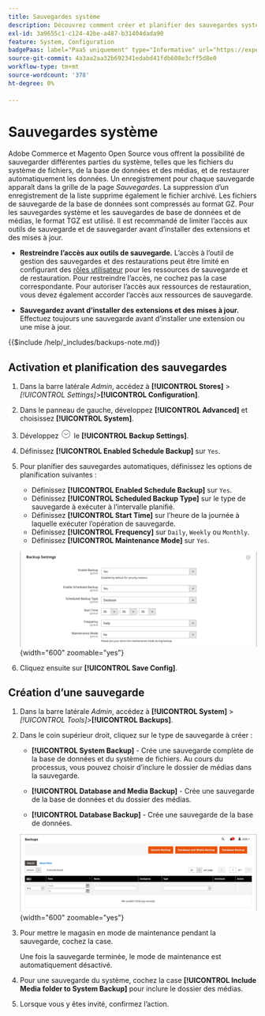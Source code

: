 ```yaml
---
title: Sauvegardes système
description: Découvrez comment créer et planifier des sauvegardes système, y compris le système de fichiers, la base de données et les fichiers multimédias.
exl-id: 3a9655c1-c124-42be-a487-b31404dada90
feature: System, Configuration
badgePaas: label="PaaS uniquement" type="Informative" url="https://experienceleague.adobe.com/en/docs/commerce/user-guides/product-solutions" tooltip="S’applique uniquement aux projets Adobe Commerce on Cloud (infrastructure PaaS gérée par Adobe) et aux projets On-premise."
source-git-commit: 4a3aa2aa32b692341edabd41fdb608e3cff5d8e0
workflow-type: tm+mt
source-wordcount: '378'
ht-degree: 0%

---
```


# Sauvegardes système

Adobe Commerce et Magento Open Source vous offrent la possibilité de sauvegarder différentes parties du système, telles que les fichiers du système de fichiers, de la base de données et des médias, et de restaurer automatiquement les données. Un enregistrement pour chaque sauvegarde apparaît dans la grille de la page _Sauvegardes_. La suppression d’un enregistrement de la liste supprime également le fichier archivé. Les fichiers de sauvegarde de la base de données sont compressés au format GZ. Pour les sauvegardes système et les sauvegardes de base de données et de médias, le format TGZ est utilisé. Il est recommandé de limiter l’accès aux outils de sauvegarde et de sauvegarder avant d’installer des extensions et des mises à jour.

- **Restreindre l’accès aux outils de sauvegarde.** L’accès à l’outil de gestion des sauvegardes et des restaurations peut être limité en configurant des [rôles utilisateur](permissions-user-roles.md) pour les ressources de sauvegarde et de restauration. Pour restreindre l’accès, ne cochez pas la case correspondante. Pour autoriser l’accès aux ressources de restauration, vous devez également accorder l’accès aux ressources de sauvegarde.

- **Sauvegardez avant d’installer des extensions et des mises à jour.** Effectuez toujours une sauvegarde avant d’installer une extension ou une mise à jour.

{{$include /help/_includes/backups-note.md}}

## Activation et planification des sauvegardes

1. Dans la barre latérale _Admin_, accédez à **[!UICONTROL Stores]** > _[!UICONTROL Settings]_>**[!UICONTROL Configuration]**.

1. Dans le panneau de gauche, développez **[!UICONTROL Advanced]** et choisissez **[!UICONTROL System]**.

1. Développez ![Sélecteur d’extension](../assets/icon-display-expand.png) le **[!UICONTROL Backup Settings]**.

1. Définissez **[!UICONTROL Enabled Schedule Backup]** sur `Yes`.

1. Pour planifier des sauvegardes automatiques, définissez les options de planification suivantes :

   - Définissez **[!UICONTROL Enabled Schedule Backup]** sur `Yes`.
   - Définissez **[!UICONTROL Scheduled Backup Type]** sur le type de sauvegarde à exécuter à l’intervalle planifié.
   - Définissez **[!UICONTROL Start Time]** sur l’heure de la journée à laquelle exécuter l’opération de sauvegarde.
   - Définissez **[!UICONTROL Frequency]** sur `Daily`, `Weekly` ou `Monthly`.
   - Définissez **[!UICONTROL Maintenance Mode]** sur `Yes`.

   ![Configuration avancée - sauvegardes](../configuration-reference/advanced/assets/system-scheduled-backup-settings.png){width="600" zoomable="yes"}

1. Cliquez ensuite sur **[!UICONTROL Save Config]**.

## Création d’une sauvegarde

1. Dans la barre latérale _Admin_, accédez à **[!UICONTROL System]** > _[!UICONTROL Tools]_>**[!UICONTROL Backups]**.

1. Dans le coin supérieur droit, cliquez sur le type de sauvegarde à créer :

   - **[!UICONTROL System Backup]** - Crée une sauvegarde complète de la base de données et du système de fichiers. Au cours du processus, vous pouvez choisir d’inclure le dossier de médias dans la sauvegarde.

   - **[!UICONTROL Database and Media Backup]** - Crée une sauvegarde de la base de données et du dossier des médias.

   - **[!UICONTROL Database Backup]** - Crée une sauvegarde de la base de données.

   ![Outils système - sauvegardes](./assets/tools-backups.png){width="600" zoomable="yes"}

1. Pour mettre le magasin en mode de maintenance pendant la sauvegarde, cochez la case.

   Une fois la sauvegarde terminée, le mode de maintenance est automatiquement désactivé.

1. Pour une sauvegarde du système, cochez la case **[!UICONTROL Include Media folder to System Backup]** pour inclure le dossier des médias.

1. Lorsque vous y êtes invité, confirmez l’action.



<!-- Last updated from includes: 2023-02-22 09:59:54 -->
